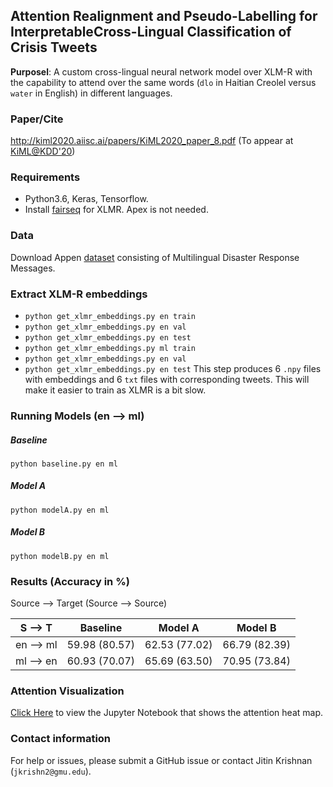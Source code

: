 ## Attention Realignment and Pseudo-Labelling for InterpretableCross-Lingual Classification of Crisis Tweets

**Purposel**: A custom cross-lingual neural network model over XLM-R with the capability to attend over the same words (```dlo``` in Haitian Creolel versus ```water``` in English) in different languages.

### Paper/Cite
http://kiml2020.aiisc.ai/papers/KiML2020_paper_8.pdf (To appear at [KiML@KDD'20](http://kiml2020.aiisc.ai/index.html))

### Requirements
- Python3.6, Keras, Tensorflow.
- Install [fairseq](https://github.com/pytorch/fairseq) for XLMR. Apex is not needed.

### Data
Download Appen [dataset](https://appen.com/datasets/combined-disaster-response-data/) consisting of Multilingual Disaster Response Messages.

### Extract XLM-R embeddings
- ```python get_xlmr_embeddings.py en train```
- ```python get_xlmr_embeddings.py en val```
- ```python get_xlmr_embeddings.py en test```
- ```python get_xlmr_embeddings.py ml train ```
- ```python get_xlmr_embeddings.py en val```
- ```python get_xlmr_embeddings.py en test```
This step produces 6 ```.npy``` files with embeddings and 6 ```txt``` files with corresponding tweets. This will make it easier to train as XLMR is a bit slow.

### Running Models (en --> ml)
##### Baseline
```python baseline.py en ml```
##### Model A
```python modelA.py en ml```
##### Model B
```python modelB.py en ml```

### Results (Accuracy in %)
Source --> Target (Source --> Source)

| S --> T | Baseline | Model A | Model B|
 :-: |  :-: |  :-: |  :-: 
| en --> ml | 59.98 (80.57) | 62.53 (77.02) | 66.79 (82.39) |
| ml --> en | 60.93 (70.07) | 65.69 (63.50) | 70.95 (73.84) |

### Attention Visualization
[Click Here](https://github.com/jitinkrishnan/Cross-Lingual-Crisis-Tweet-Classification/blob/master/Attention%20Plot%20Example.ipynb) to view the Jupyter Notebook that shows the attention heat map.

### Contact information
For help or issues, please submit a GitHub issue or contact Jitin Krishnan (`jkrishn2@gmu.edu`).
